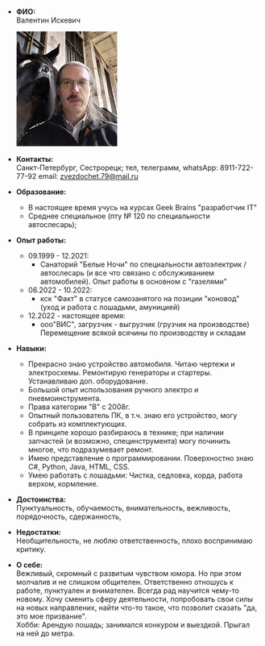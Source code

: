 + **ФИО:**         
Валентин Искевич      

  ![](1.jpg)

+ **Контакты:**       
Санкт-Петербург, Сестрорецк; тел, телеграмм, whatsApp: 8911-722-77-92 email: zvezdochet.79@mail.ru 

+ **Образование:**  
  + В настоящее время учусь на курсах Geek Brains "разработчик IT"
  + Среднее специальное (пту № 120 по специальности автослесарь);
             

+ **Опыт работы:**
  + 09.1999 - 12.2021:
    + Санаторий "Белые Ночи" по специальности автоэлектрик / автослесарь
      (и все что связано с обслуживанием автомобилей). Опыт работы
       в основном с "газелями"
  + 06.2022 - 10.2022:
    + кск "Факт" в статусе самозанятого на позиции "коновод"
                                (уход и работа с лошадьми, амуницией)
  + 12.2022 - настоящее время:
    + ооо"ВИС", загрузчик - выгрузчик (грузчик на производстве)
      Перемещение всякой всячины по производству и складам
                                
+ **Навыки:**   
  + Прекрасно знаю устройство автомобиля. Читаю чертежи и электросхемы. Ремонтирую 
             генераторы и стартеры. Устанавливаю доп. оборудование.
  + Большой опыт использования ручного электро и пневмоинструмента.
  + Права категории "В" с 2008г.
  + Опытный пользователь ПК, в т.ч. знаю его устройство, могу собрать из комплектующих.
  + В принципе хорошо разбираюсь в технике; при наличии запчастей (и возможно, специнструмента)
             могу починить многое, что подразумевает ремонт.
  + Имею представление о программировании. Поверхностно знаю C#, Python, Java, HTML, CSS.
  + Умею работать с лошадьми: Чистка, седловка, корда, работа верхом, кормление.

+ **Достоинства:**    
Пунктуальность, обучаемость, внимательность, вежливость, порядочность, сдержанность,
             
+ **Недостатки:**   
Необщительность, не люблю ответственность, плохо воспринимаю критику.

+ **О себе:**   
Вежливый, скромный с развитым чувством юмора. Но при этом молчалив и не слишком общителен.
             Ответственно отношусь к работе, пунктуален и внимателен. Всегда рад научится чему-то новому.
             Хочу сменить сферу деятельности, попробовать свои силы на новых направлених, найти что-то
             такое, что позволит сказать "да, это мое призвание".   
             Хобби: Арендую лошадь; занимался конкуром и выездкой. Прыгал на ней до метра. 
